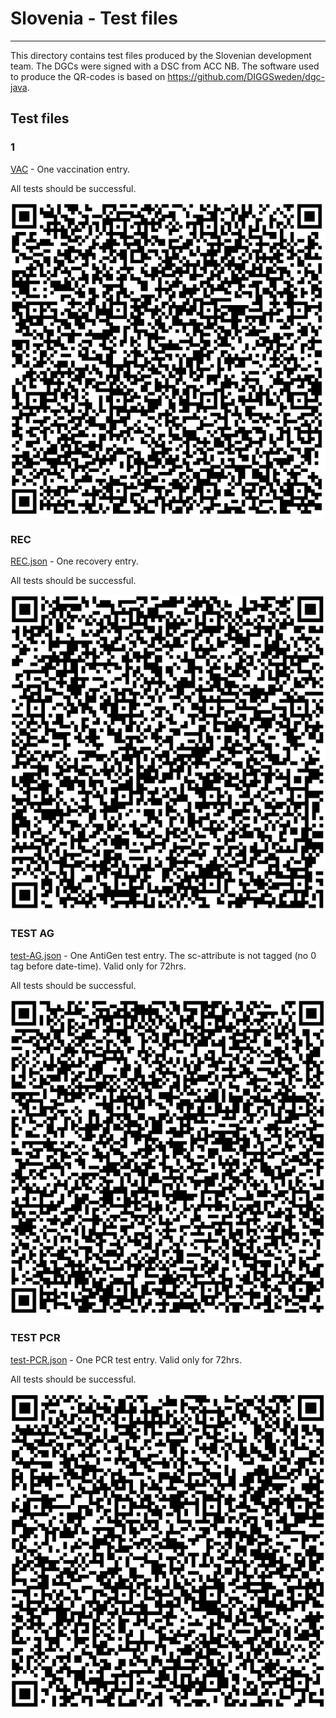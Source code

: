 # Slovenia - Test files

---

This directory contains test files produced by the Slovenian development team. The DGCs were signed with a DSC from ACC NB. The software used to produce the QR-codes is based on https://github.com/DIGGSweden/dgc-java.

## Test files

### 1

[VAC](2DCode/raw/VAC.json) - One vaccination entry. 

All tests should be successful.

![VAC](png/VAC.png)

### REC

[REC.json](2DCode/raw/REC.json) - One recovery entry. 

All tests should be successful.

![REC](png/REC.png)

### TEST AG

[test-AG.json](2DCode/raw/test-AG.json) - One AntiGen test entry. The sc-attribute is not tagged (no 0 tag before date-time). Valid only for 72hrs.

All tests should be successful.

![TEST-AG](png/test-AG.png)

### TEST PCR

[test-PCR.json](2DCode/raw/test-PCR.json) - One PCR test entry.  Valid only for 72hrs.

All tests should be successful.

![TEST-PCR](png/test-PCR.png)

